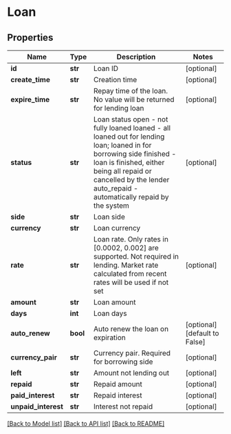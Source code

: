 # Loan

## Properties
Name | Type | Description | Notes
------------ | ------------- | ------------- | -------------
**id** | **str** | Loan ID | [optional] 
**create_time** | **str** | Creation time | [optional] 
**expire_time** | **str** | Repay time of the loan. No value will be returned for lending loan | [optional] 
**status** | **str** | Loan status  open - not fully loaned loaned - all loaned out for lending loan; loaned in for borrowing side finished - loan is finished, either being all repaid or cancelled by the lender auto_repaid - automatically repaid by the system | [optional] 
**side** | **str** | Loan side | 
**currency** | **str** | Loan currency | 
**rate** | **str** | Loan rate. Only rates in [0.0002, 0.002] are supported.  Not required in lending. Market rate calculated from recent rates will be used if not set | [optional] 
**amount** | **str** | Loan amount | 
**days** | **int** | Loan days | 
**auto_renew** | **bool** | Auto renew the loan on expiration | [optional] [default to False]
**currency_pair** | **str** | Currency pair. Required for borrowing side | [optional] 
**left** | **str** | Amount not lending out | [optional] 
**repaid** | **str** | Repaid amount | [optional] 
**paid_interest** | **str** | Repaid interest | [optional] 
**unpaid_interest** | **str** | Interest not repaid | [optional] 

[[Back to Model list]](../README.md#documentation-for-models) [[Back to API list]](../README.md#documentation-for-api-endpoints) [[Back to README]](../README.md)


